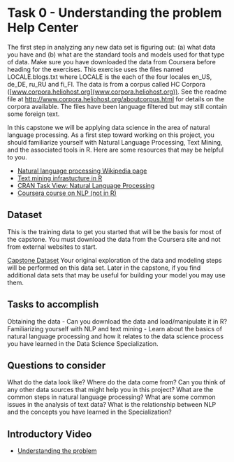 # Task 0 - Understanding the problem Help Center

The first step in analyzing any new data set is figuring out: (a) what data you have and (b) what are the standard tools and models used for that type of data. Make sure you have downloaded the data from Coursera before heading for the exercises. This exercise uses the files named LOCALE.blogs.txt where LOCALE is the each of the four locales en_US, de_DE, ru_RU and fi_FI. The data is from a corpus called HC Corpora ([www.corpora.heliohost.org](www.corpora.heliohost.org)). See the readme file at http://www.corpora.heliohost.org/aboutcorpus.html for details on the corpora available. The files have been language filtered but may still contain some foreign text.

In this capstone we will be applying data science in the area of natural language processing. As a first step toward working on this project, you should familiarize yourself with Natural Language Processing, Text Mining, and the associated tools in R. Here are some resources that may be helpful to you.

- [Natural language processing Wikipedia page](https://en.wikipedia.org/wiki/Natural_language_processing)
- [Text mining infrastucture in R](http://www.jstatsoft.org/v25/i05/)
- [CRAN Task View: Natural Language Processing](http://cran.r-project.org/web/views/NaturalLanguageProcessing.html)
- [Coursera course on NLP (not in R)](https://www.coursera.org/course/nlp)

## Dataset

This is the training data to get you started that will be the basis for most of the capstone. You must download the data from the Coursera site and not from external websites to start.

[Capstone Dataset](https://d396qusza40orc.cloudfront.net/dsscapstone/dataset/Coursera-SwiftKey.zip)
Your original exploration of the data and modeling steps will be performed on this data set. Later in the capstone, if you find additional data sets that may be useful for building your model you may use them.

## Tasks to accomplish

Obtaining the data - Can you download the data and load/manipulate it in R?
Familiarizing yourself with NLP and text mining - Learn about the basics of natural language processing and how it relates to the data science process you have learned in the Data Science Specialization.

## Questions to consider

What do the data look like?
Where do the data come from?
Can you think of any other data sources that might help you in this project?
What are the common steps in natural language processing?
What are some common issues in the analysis of text data?
What is the relationship between NLP and the concepts you have learned in the Specialization?

## Introductory Video

- [Understanding the problem](https://class.coursera.org/dsscapstone-004/lecture/5)
